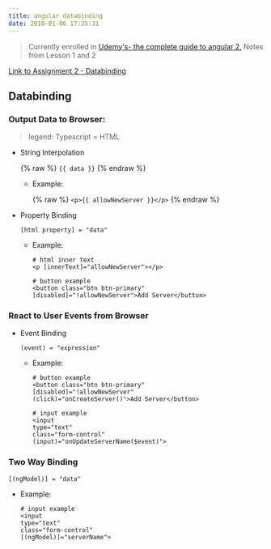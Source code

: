 ```yaml
---
title: angular databinding
date: 2018-01-06 17:35:31
---
```


> Currently enrolled in <a href="https://www.udemy.com/the-complete-guide-to-angular-2" target="_blank">Udemy's- the complete guide to angular 2.</a> Notes from Lesson 1 and 2

<a href="https://github.com/lovelejess/angular-udemy/tree/master/basics-assignment-2-start" target="_blank">Link to Assignment 2 - Databinding</a>

## Databinding

### Output Data to Browser:

> legend: Typescript = HTML

- String Interpolation 

  {% raw %}
  `{{ data }}`
  {% endraw %}

  - Example: 

    {% raw %}
    `<p>{{ allowNewServer }}</p>`
    {% endraw %}

- Property Binding

  `[html property] = "data"`

  - Example: 
    ```
    # html inner text
    <p [innerText]="allowNewServer"></p>
    
    # button example
    <button class="btn btn-primary" 
    [disabled]="!allowNewServer">Add Server</button>
    ```

### React to User Events from Browser

- Event Binding

  `(event) = "expression"`
  
  - Example: 
    ```
    # button example
    <button class="btn btn-primary" 
    [disabled]="!allowNewServer"
    (click)="onCreateServer()">Add Server</button>

    # input example
    <input
    type="text"
    class="form-control"
    (input)="onUpdateServerName($event)">
    ```
  

### Two Way Binding
  `[(ngModel)] = "data"`

  - Example: 
    ```
    # input example
    <input
    type="text"
    class="form-control"
    [(ngModel)]="serverName">
    ```